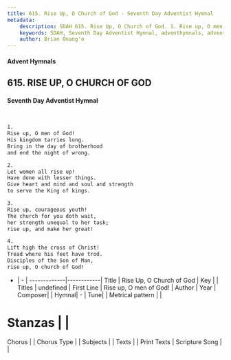 ```yaml
---
title: 615. Rise Up, O Church of God - Seventh Day Adventist Hymnal
metadata:
    description: SDAH 615. Rise Up, O Church of God. 1. Rise up, O men of God! His kingdom tarries long. Bring in the day of brotherhood and end the night of wrong.
    keywords: SDAH, Seventh Day Adventist Hymnal, adventhymnals, advent hymnals, Rise Up, O Church of God, Rise up, O men of God! 
    author: Brian Onang'o
---
```


#### Advent Hymnals
## 615. RISE UP, O CHURCH OF GOD
#### Seventh Day Adventist Hymnal

```txt


1.
Rise up, O men of God!
His kingdom tarries long.
Bring in the day of brotherhood
and end the night of wrong.

2.
Let women all rise up!
Have done with lesser things.
Give heart and mind and soul and strength
to serve the King of kings.

3.
Rise up, courageous youth!
The church for you doth wait,
her strength unequal to her task;
rise up, and make her great!

4.
Lift high the cross of Christ!
Tread where his feet have trod.
Disciples of the Son of Man,
rise up, O church of God!


```

- |   -  |
-------------|------------|
Title | Rise Up, O Church of God |
Key |  |
Titles | undefined |
First Line | Rise up, O men of God! |
Author | 
Year | 
Composer|  |
Hymnal|  - |
Tune|  |
Metrical pattern | |
# Stanzas |  |
Chorus |  |
Chorus Type |  |
Subjects |  |
Texts |  |
Print Texts | 
Scripture Song |  |
  
